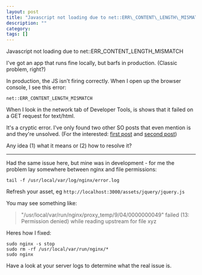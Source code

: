 ```yaml
---
layout: post
title: "Javascript not loading due to net::ERR\_CONTENT\_LENGTH\_MISMATCH"
description: ""
category:
tags: []
---
```


Javascript not loading due to net::ERR\_CONTENT\_LENGTH\_MISMATCH


I've got an app that runs fine locally, but barfs in production. (Classic problem, right?)

In production, the JS isn't firing correctly. When I open up the browser console, I see this error:

`net::ERR_CONTENT_LENGTH_MISMATCH`

When I look in the network tab of Developer Tools, is shows that it failed on a GET request for text/html.

It's a cryptic error. I've only found two other SO posts that even mention is and they're unsolved. (For the interested: [first post](http://stackoverflow.com/questions/22341884/rails-image-disappears-with-error-failed-to-load-resource-neterr-content-len) and [second post](http://stackoverflow.com/questions/22183859/javascript-err-content-length-mismatch))

Any idea (1) what it means or (2) how to resolve it?


--------------------------------------- 
Had the same issue here, but mine was in development - for me the problem lay somewhere between nginx and file permissions:

    tail -f /usr/local/var/log/nginx/error.log

Refresh your asset, eg `http://localhost:3000/assets/jquery/jquery.js`

You may see something like:

> "/usr/local/var/run/nginx/proxy\_temp/9/04/0000000049" failed (13: Permission denied) while reading upstream for file xyz

Heres how I fixed:

    sudo nginx -s stop
    sudo rm -rf /usr/local/var/run/nginx/*
    sudo nginx

Have a look at your server logs to determine what the real issue is.



